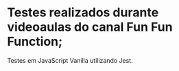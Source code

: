 # Testes realizados durante videoaulas do canal Fun Fun Function;
Testes em JavaScript Vanilla utilizando Jest. 